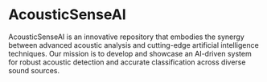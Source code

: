 # AcousticSenseAI
AcousticSenseAI is an innovative repository that embodies the synergy between advanced acoustic analysis and cutting-edge artificial intelligence techniques. Our mission is to develop and showcase an AI-driven system for robust acoustic detection and accurate classification across diverse sound sources.
